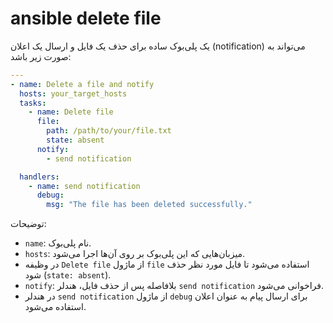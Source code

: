 # ansible delete file
یک پلی‌بوک ساده برای حذف یک فایل و ارسال یک اعلان (notification) می‌تواند به صورت زیر باشد:

```yaml
---
- name: Delete a file and notify
  hosts: your_target_hosts
  tasks:
    - name: Delete file
      file:
        path: /path/to/your/file.txt
        state: absent
      notify:
        - send notification

  handlers:
    - name: send notification
      debug:
        msg: "The file has been deleted successfully."
```

توضیحات:

- `name`: نام پلی‌بوک.
- `hosts`: میزبان‌هایی که این پلی‌بوک بر روی آن‌ها اجرا می‌شود.
- در وظیفه `Delete file` از ماژول `file` استفاده می‌شود تا فایل مورد نظر حذف شود (`state: absent`).
- `notify`: بلافاصله پس از حذف فایل، هندلر `send notification` فراخوانی می‌شود.
- در هندلر `send notification` از ماژول `debug` برای ارسال پیام به عنوان اعلان استفاده می‌شود.
